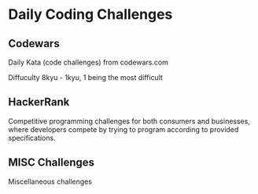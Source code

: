 # Daily Coding Challenges

## Codewars
Daily Kata (code challenges) from codewars.com

Diffuculty 8kyu - 1kyu, 1 being the most difficult

## HackerRank
Competitive programming challenges for both consumers and businesses, where developers compete by trying to program according to provided specifications.

## MISC Challenges
Miscellaneous challenges 